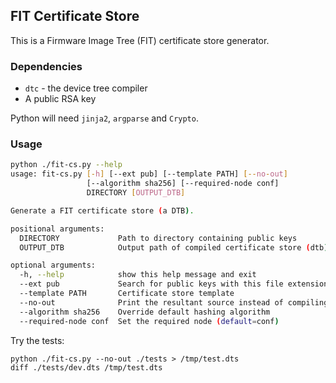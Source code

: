 ## FIT Certificate Store

This is a Firmware Image Tree (FIT) certificate store generator.

### Dependencies

- `dtc` - the device tree compiler
- A public RSA key

Python will need `jinja2`, `argparse` and `Crypto`.

### Usage

```bash
python ./fit-cs.py --help
usage: fit-cs.py [-h] [--ext pub] [--template PATH] [--no-out]
                 [--algorithm sha256] [--required-node conf]
                 DIRECTORY [OUTPUT_DTB]

Generate a FIT certificate store (a DTB).

positional arguments:
  DIRECTORY             Path to directory containing public keys
  OUTPUT_DTB            Output path of compiled certificate store (dtb)

optional arguments:
  -h, --help            show this help message and exit
  --ext pub             Search for public keys with this file extension
  --template PATH       Certificate store template
  --no-out              Print the resultant source instead of compiling
  --algorithm sha256    Override default hashing algorithm
  --required-node conf  Set the required node (default=conf)
```

Try the tests:
```
python ./fit-cs.py --no-out ./tests > /tmp/test.dts
diff ./tests/dev.dts /tmp/test.dts
```

